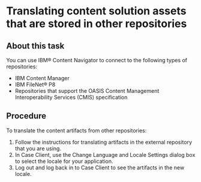 # Translating content solution assets that are stored in other repositories

## About this task

You
can use IBM® Content
Navigator to
connect to the following types of repositories:

- IBM Content
Manager
- IBM
FileNet® P8
- Repositories that support the OASIS Content Management Interoperability Services (CMIS) specification

## Procedure

To translate the content artifacts from other repositories:

1. Follow the instructions for translating artifacts in the
external repository that you are using.
2. In Case Client,
use the Change Language and Locale Settings dialog
box to select the locale for your application.
3. Log out and log back in to Case Client to see the artifacts
in the new locale.